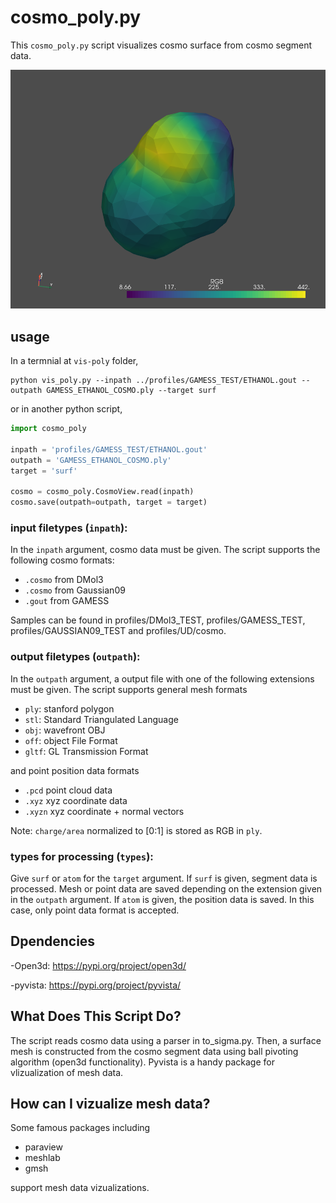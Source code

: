 # cosmo_poly.py

This `cosmo_poly.py` script visualizes cosmo surface from cosmo segment data.

![cosmo surface image](ethanol.png)

## usage

In a termnial at `vis-poly` folder,
```termnial
python vis_poly.py --inpath ../profiles/GAMESS_TEST/ETHANOL.gout --outpath GAMESS_ETHANOL_COSMO.ply --target surf 
```

or in another python script,

```python
import cosmo_poly

inpath = 'profiles/GAMESS_TEST/ETHANOL.gout'
outpath = 'GAMESS_ETHANOL_COSMO.ply'
target = 'surf'

cosmo = cosmo_poly.CosmoView.read(inpath)
cosmo.save(outpath=outpath, target = target)
```

### input filetypes (`inpath`):

In the `inpath`  argument, cosmo data must be given. The script supports the following cosmo formats:
- `.cosmo`  from DMol3
- `.cosmo`  from Gaussian09
- `.gout`  from GAMESS

Samples can be found in profiles/DMol3_TEST, profiles/GAMESS_TEST, profiles/GAUSSIAN09_TEST and profiles/UD/cosmo.

### output filetypes (`outpath`):

In the `outpath`  argument, a output file with one of the following extensions must be given. The script supports general mesh formats  

- `ply`: stanford polygon
- `stl`: Standard Triangulated Language
- `obj`: wavefront OBJ
- `off`: object File Format
- `gltf`: GL Transmission Format

and point position data formats
- `.pcd`  point cloud data
- `.xyz`  xyz coordinate data 
- `.xyzn`  xyz coordinate + normal vectors

Note: `charge/area` normalized to [0:1] is stored as RGB in `ply`.

### types for processing (`types`):

Give `surf`  or `atom` for the `target`  argument. If `surf` is given, segment data is processed. Mesh or point data are saved depending on the extension given in the `outpath` argument.
If `atom`  is given, the position data is saved. In this case, only point data format is accepted.

## Dpendencies

-Open3d: https://pypi.org/project/open3d/

-pyvista: https://pypi.org/project/pyvista/

## What Does This Script Do?

The script reads cosmo data using a parser in to_sigma.py. Then, a surface mesh is constructed from the cosmo segment data using ball pivoting algorithm (open3d functionality).  Pyvista is a handy package for vlizualization of mesh data. 

## How can I vizualize mesh data?

Some famous packages including
- paraview
- meshlab
- gmsh

support mesh data vizualizations.